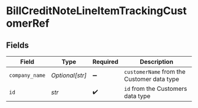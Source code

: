 # BillCreditNoteLineItemTrackingCustomerRef


## Fields

| Field                                      | Type                                       | Required                                   | Description                                |
| ------------------------------------------ | ------------------------------------------ | ------------------------------------------ | ------------------------------------------ |
| `company_name`                             | *Optional[str]*                            | :heavy_minus_sign:                         | `customerName` from the Customer data type |
| `id`                                       | *str*                                      | :heavy_check_mark:                         | `id` from the Customers data type          |